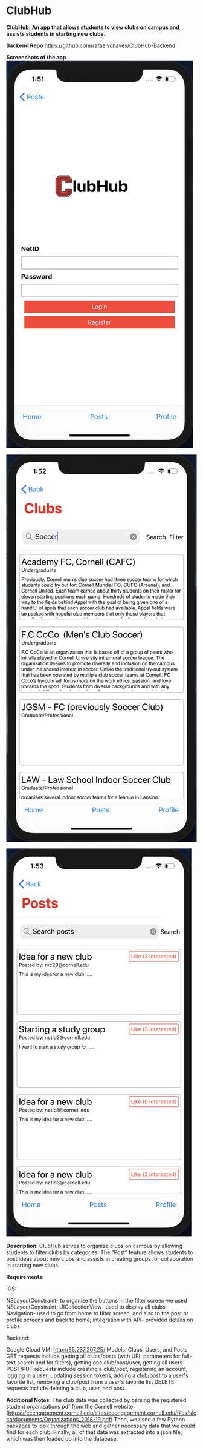 # ClubHub

**ClubHub: An app that allows students to view clubs on campus and assists students in starting new clubs.**  

**Backend Repo**
https://github.com/rafaelvchaves/ClubHub-Backend 

**Screenshots of the app** 
 ![Login Screen](https://github.com/rochellekris/ClubHub/blob/master/screenshots/Login.png)
 
 ![Clubs Screen](https://github.com/rochellekris/ClubHub/blob/master/screenshots/Clubs.png)
 
 ![Posts Screen](https://github.com/rochellekris/ClubHub/blob/master/screenshots/Posts.png)
 
**Description**:
ClubHub serves to organize clubs on campus by allowing students to filter clubs by categories. The “Post” feature allows students to post ideas about new clubs and assists in creating groups for collaboration in starting new clubs.  

**Requirements**:

iOS: 

NSLayoutConstraint- to organize the buttons in the filter screen we used NSLayoutConstraint; UICollectionView- used to display all clubs; Navigation- used to go from home to filter screen, and also to the post or profile screens and back to home; integration with API- provided details on clubs

Backend: 

Google Cloud VM: http://35.237.207.25/
Models: Clubs, Users, and Posts
GET requests include getting all clubs/posts (with URL parameters for full-text search and for filters), getting one club/post/user, getting all users
POST/PUT requests include creating a club/post, registering an account, logging in a user, updating session tokens, adding a club/post to a user's favorite list, removing a club/post from a user's favorite list
DELETE requests include deleting a club, user, and post.

**Additional Notes**:
The club data was collected by parsing the registered student organizations pdf from the Cornell website (https://ccengagement.cornell.edu/sites/ccengagement.cornell.edu/files/sleca/documents/Organizations_2018-19.pdf)
Then, we used a few Python packages to look through the web and gather necessary data that we could find for each club. Finally, all of that data was extracted into a json file, which was then loaded up into the database.
